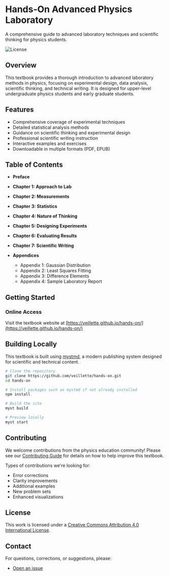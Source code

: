# Hands-On Advanced Physics Laboratory

A comprehensive guide to advanced laboratory techniques and scientific thinking for physics students.

![License](https://img.shields.io/badge/License-CC--BY--4.0-green)


## Overview

This textbook provides a thorough introduction to advanced laboratory methods in physics, focusing on experimental design, data analysis, scientific thinking, and technical writing. It is designed for upper-level undergraduate physics students and early graduate students.

## Features

- Comprehensive coverage of experimental techniques
- Detailed statistical analysis methods
- Guidance on scientific thinking and experimental design
- Professional scientific writing instruction
- Interactive examples and exercises
- Downloadable in multiple formats (PDF, EPUB)

## Table of Contents

- **Preface**

- **Chapter 1: Approach to Lab**
- **Chapter 2: Measurements**
- **Chapter 3: Statistics**
- **Chapter 4: Nature of Thinking**
- **Chapter 5: Designing Experiments**
- **Chapter 6: Evaluating Results**
- **Chapter 7: Scientific Writing**
- **Appendices**
  - Appendix 1: Gaussian Distribution
  - Appendix 2: Least Squares Fitting
  - Appendix 3: Difference Elements
  - Appendix 4: Sample Laboratory Report

## Getting Started

### Online Access

Visit the textbook website at [https://veillette.github.io/hands-on/](https://veillette.github.io/hands-on/)

## Building Locally

This textbook is built using [mystmd](https://mystmd.org/), a modern publishing system designed for scientific and technical content.

```bash
# Clone the repository
git clone https://github.com/veillette/hands-on.git
cd hands-on

# Install packages such as mystmd if not already installed
npm install

# Build the site
myst build

# Preview locally
myst start
```

## Contributing

We welcome contributions from the physics education community! Please see our [Contributing Guide](CONTRIBUTING.md) for details on how to help improve this textbook.

Types of contributions we're looking for:
- Error corrections
- Clarity improvements
- Additional examples
- New problem sets
- Enhanced visualizations

## License

This work is licensed under a [Creative Commons Attribution 4.0 International License](LICENSE).

## Contact

For questions, corrections, or suggestions, please:
- [Open an issue](https://github.com/veillette/hands-on/issues/new)
